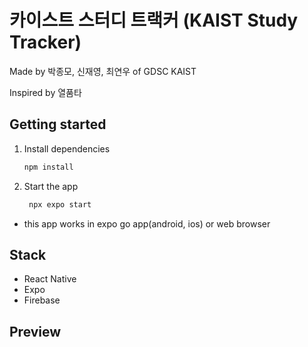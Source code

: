 # 카이스트 스터디 트랙커 (KAIST Study Tracker)

Made by 박종모, 신재영, 최연우 of GDSC KAIST

Inspired by 열품타

## Getting started

1. Install dependencies

   ```bash
   npm install
   ```

2. Start the app

   ```bash
    npx expo start
   ```
- this app works in expo go app(android, ios) or web browser

## Stack

- React Native
- Expo
- Firebase


## Preview
